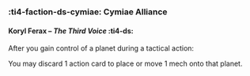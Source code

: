 ### :ti4-faction-ds-cymiae: **Cymiae Alliance**

#### Koryl Ferax – _The Third Voice_ :ti4-ds:

After you gain control of a planet during a tactical action:

You may discard 1 action card to place or move 1 mech onto that planet.
